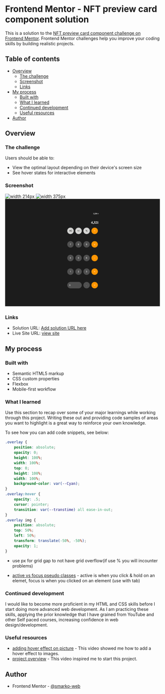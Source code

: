 # Frontend Mentor - NFT preview card component solution

This is a solution to the [NFT preview card component challenge on Frontend Mentor](https://www.frontendmentor.io/challenges/nft-preview-card-component-SbdUL_w0U). Frontend Mentor challenges help you improve your coding skills by building realistic projects. 

## Table of contents

- [Overview](#overview)
  - [The challenge](#the-challenge)
  - [Screenshot](#screenshot)
  - [Links](#links)
- [My process](#my-process)
  - [Built with](#built-with)
  - [What I learned](#what-i-learned)
  - [Continued development](#continued-development)
  - [Useful resources](#useful-resources)
- [Author](#author)



## Overview

### The challenge

Users should be able to:

- View the optimal layout depending on their device's screen size
- See hover states for interactive elements

### Screenshot

![width 214px](screenshots/214.png)
![width 375px](screenshots/375.png)
![width 1440px](screenshots/1440.png)




### Links

- Solution URL: [Add solution URL here](https://your-solution-url.com)
- Live Site URL: [view site](https://smarko-web.github.io/nft_preview_card_component_main/)

## My process

### Built with

- Semantic HTML5 markup
- CSS custom properties
- Flexbox
- Mobile-first workflow

### What I learned

Use this section to recap over some of your major learnings while working through this project. Writing these out and providing code samples of areas you want to highlight is a great way to reinforce your own knowledge.

To see how you can add code snippets, see below:

```css
.overlay {
    position: absolute;
    opacity: 0;
    height: 100%;
    width: 100%;
    top: 0;
    height: 100%;
    width: 100%;
    background-color: var(--Cyan);
}
.overlay:hover {
    opacity: .5;
    cursor: pointer;
    transition: var(--transtime) all ease-in-out;
}
.overlay img {
    position: absolute;
    top: 50%;
    left: 50%;
    transform: translate(-50%, -50%);
    opacity: 1;
}
```

- use px for grid gap to not have grid overflow(if use % you will incounter problems)

- [active vs focus pseudo classes](https://www.youtube.com/watch?v=H1-rmg1Fj3E) - active is when you click & hold on an elemet, focus is when you clicked on an element (use with tab)
### Continued development

I would like to become more proficient in my HTML and CSS skills before I start doing more advanced web development. As I am practicing these skills, applying the prior knowledge that I have grained from YouTube and other Self paced courses, increasing confidence in web design/development.

### Useful resources

- [adding hover effect on picture](https://www.youtube.com/watch?v=exb2ab72Xhs&t=431s) - This video showed me how to add a hover effect to images. 
- [project overview](https://www.youtube.com/watch?v=88aBN3N45WA) - This video inspired me to start this project.

## Author

- Frontend Mentor - [@smarko-web](https://www.frontendmentor.io/profile/smarko-web)


